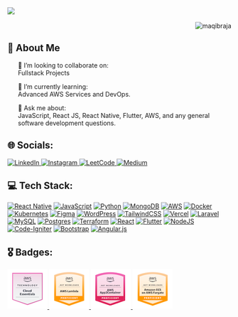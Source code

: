 <img src="https://user-images.githubusercontent.com/74038190/212284158-e840e285-664b-44d7-b79b-e264b5e54825.gif">

<p align="Right"> 
  <img src="https://komarev.com/ghpvc/?username=maqibraja&label=Profile%20views&color=0e75b6&style=flat" alt="maqibraja" /> 
</p>

<p align="Right">
</p>

<!--<p align="left"> 
  <img src="https://komarev.com/ghpvc/?username=maqibraja&label=Profile%20views&color=0e75b6&style=flat" alt="maqibraja" />
  <img src="https://user-images.githubusercontent.com/74038190/225813708-98b745f2-7d22-48cf-9150-083f1b00d6c9.gif" alt="MasterHead" data-canonical-src="https://firebasestorage.googleapis.com/v0/b/flexi-coding.appspot.com/o/dempgi7-520f8d5f-63d4-4453-8822-dbc149ae27f8.gif?alt=media&amp;token=91c0c7b2-93c3-4029-b011-1a8703c5730d" style="max-width: 100%; display: inline-block;" data-target="animated-image.originalImage">
</p>-->

## 💫 About Me

<!--<img align="right" alt="Coding" width="400" src="https://cdn.dribbble.com/users/1162077/screenshots/3848914/programmer.gif">-->

<ul>
  👯 I’m looking to collaborate on:<br> Fullstack Projects
</ul>
<ul>
  🌱 I’m currently learning:<br> Advanced AWS Services and DevOps.
</ul>
<ul>
  💬 Ask me about:<br> JavaScript, React JS, React Native, Flutter, AWS, and any general software development questions.
</ul>

<!--<ul>
  ⚡ Fun fact:<br> Demon Slayer is my favorite anime.
</ul>-->

<!--<li>Check out my <a href="https://www.cygnus.com/" rel="nofollow">website</a> to learn more about me.</li>-->
<!--<li>Explore my <a href="https://maqibraja.hashnode.dev/" rel="nofollow">blog</a> where I share insights and learnings.</li>-->

## 🌐 Socials:

<p>
  <a href="https://linkedin.com/in/maqibraja" target="_blank">
    <img src="https://img.shields.io/badge/LinkedIn-%230077B5.svg?logo=linkedin&logoColor=white" alt="LinkedIn">
  </a>

  <a href="https://instagram.com/m.aqib.raja" target="_blank">
    <img src="https://img.shields.io/badge/Instagram-%23E4405F.svg?logo=Instagram&logoColor=white" alt="Instagram">
  </a>

  <a href="https://leetcode.com/u/maqibraja/" target="_blank">
    <img src="https://img.shields.io/badge/LeetCode-FE7A16?logo=leetcode&logoColor=white" alt="LeetCode">
  </a>

  <a href="https://medium.com/@maqibraja" target="_blank">
    <img src="https://img.shields.io/badge/Medium-12100E?logo=medium&logoColor=white" alt="Medium">
  </a>
</p>

## 💻 Tech Stack:

<p>
  <a href="#"><img src="https://img.shields.io/badge/react_native-%2320232a.svg?style=for-the-badge&logo=react&logoColor=%2361DAFB" alt="React Native"></a>
  <a href="#"><img src="https://img.shields.io/badge/javascript-%23323330.svg?style=for-the-badge&logo=javascript&logoColor=%23F7DF1E" alt="JavaScript"></a>
  <a href="#"><img src="https://img.shields.io/badge/python-3670A0?style=for-the-badge&logo=python&logoColor=ffdd54" alt="Python"></a>
  <a href="#"><img src="https://img.shields.io/badge/MongoDB-%234ea94b.svg?style=for-the-badge&logo=mongodb&logoColor=white" alt="MongoDB"></a>
  <a href="#"><img src="https://img.shields.io/badge/AWS-%23FF9900.svg?style=for-the-badge&logo=amazon-aws&logoColor=white" alt="AWS"></a>
  <a href="#"><img src="https://img.shields.io/badge/docker-%230db7ed.svg?style=for-the-badge&logo=docker&logoColor=white" alt="Docker"></a>
  <a href="#"><img src="https://img.shields.io/badge/kubernetes-%23326ce5.svg?style=for-the-badge&logo=kubernetes&logoColor=white" alt="Kubernetes"></a>
  <a href="#"><img src="https://img.shields.io/badge/figma-%23F24E1E.svg?style=for-the-badge&logo=figma&logoColor=white" alt="Figma"></a>
  <a href="#"><img src="https://img.shields.io/badge/WordPress-%23117AC9.svg?style=for-the-badge&logo=WordPress&logoColor=white" alt="WordPress"></a>
  <a href="#"><img src="https://img.shields.io/badge/tailwindcss-%2338B2AC.svg?style=for-the-badge&logo=tailwind-css&logoColor=white" alt="TailwindCSS"></a>
  <a href="#"><img src="https://img.shields.io/badge/vercel-%23000000.svg?style=for-the-badge&logo=vercel&logoColor=white" alt="Vercel"></a>
  <a href="#"><img src="https://img.shields.io/badge/laravel-%23FF2D20.svg?style=for-the-badge&logo=laravel&logoColor=white" alt="Laravel"></a>
  <a href="#"><img src="https://img.shields.io/badge/mysql-4479A1.svg?style=for-the-badge&logo=mysql&logoColor=white" alt="MySQL"></a>
  <a href="#"><img src="https://img.shields.io/badge/postgres-%23316192.svg?style=for-the-badge&logo=postgresql&logoColor=white" alt="Postgres"></a>
  <a href="#"><img src="https://img.shields.io/badge/terraform-%235835CC.svg?style=for-the-badge&logo=terraform&logoColor=white" alt="Terraform"></a>
  <a href="#"><img src="https://img.shields.io/badge/react-%2320232a.svg?style=for-the-badge&logo=react&logoColor=%2361DAFB" alt="React"></a>
  <a href="#"><img src="https://img.shields.io/badge/Flutter-%2302569B.svg?style=for-the-badge&logo=Flutter&logoColor=white" alt="Flutter"></a>
  <a href="#"><img src="https://img.shields.io/badge/node.js-6DA55F?style=for-the-badge&logo=node.js&logoColor=white" alt="NodeJS"></a>
  <a href="#"><img src="https://img.shields.io/badge/CodeIgniter-%23EF4223.svg?style=for-the-badge&logo=codeIgniter&logoColor=white" alt="Code-Igniter"></a>
  <a href="#"><img src="https://img.shields.io/badge/bootstrap-%238511FA.svg?style=for-the-badge&logo=bootstrap&logoColor=white" alt="Bootstrap"></a>
  <a href="#"><img src="https://img.shields.io/badge/angular.js-%23E23237.svg?style=for-the-badge&logo=angularjs&logoColor=white" alt="Angular.js"></a>
</p>

## 🎖️ Badges:

<a href="https://www.credly.com/badges/586b97fc-4ff7-408b-8358-d2ed7048ffb8/public_url" target="_blank">
  <img src="https://github.com/maqibraja/maqibraja/blob/b8ece090be064348a4bfc0f30159f8d03a68a84e/aws-knowledge-cloud-essentials.png">
</a>

<a href="https://www.credly.com/badges/069137c6-a9fc-4970-a7cf-e1ded4d2fb6e/public_url" target="_blank">
  <img src="https://github.com/maqibraja/maqibraja/blob/434431c342677afe6dab2c130a5a742c6ca5a5a2/net-workloads-on-aws-lambda.png">
</a>

<a href="https://www.credly.com/badges/94788edc-2795-4cc5-b0e6-59b2c0052e24/public_url" target="_blank">
  <img src="https://github.com/maqibraja/maqibraja/blob/main/aws-app2container-and-net-workloads.png">
</a>

<a href="https://www.credly.com/badges/9fddd55d-e0f1-4e19-b3d4-8d04c89ececf/public_url" target="_blank">
  <img src="https://github.com/maqibraja/maqibraja/blob/main/net-workloads-on-amazon-ecs-on-aws-fargate.png">
</a>
